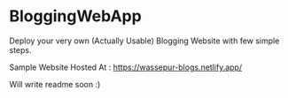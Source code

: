 # BloggingWebApp

Deploy your very own (Actually Usable) Blogging Website with few simple steps.

Sample Website Hosted At : https://wassepur-blogs.netlify.app/

Will write readme soon :)

